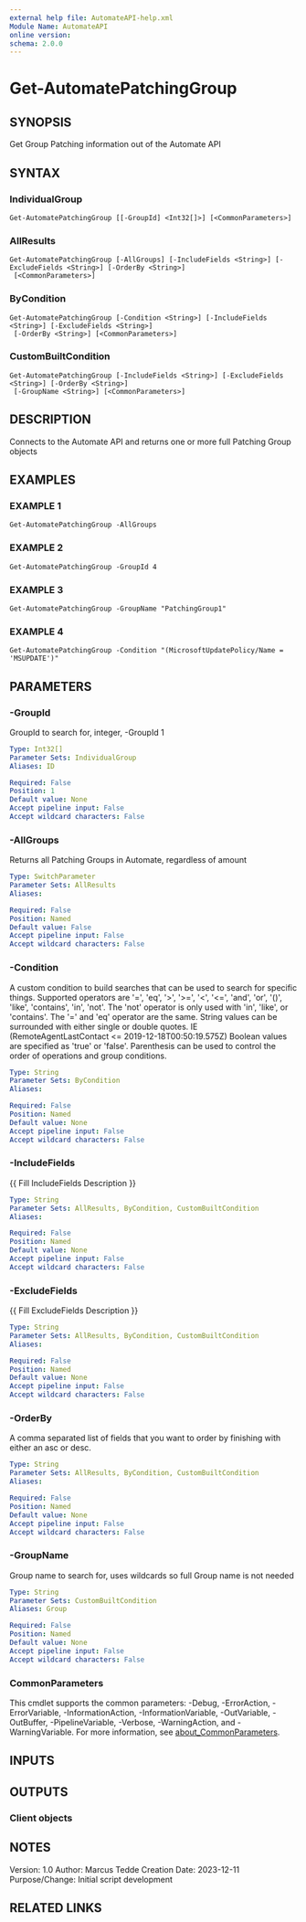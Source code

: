 ```yaml
---
external help file: AutomateAPI-help.xml
Module Name: AutomateAPI
online version:
schema: 2.0.0
---
```


# Get-AutomatePatchingGroup

## SYNOPSIS
Get Group Patching information out of the Automate API

## SYNTAX

### IndividualGroup
```
Get-AutomatePatchingGroup [[-GroupId] <Int32[]>] [<CommonParameters>]
```

### AllResults
```
Get-AutomatePatchingGroup [-AllGroups] [-IncludeFields <String>] [-ExcludeFields <String>] [-OrderBy <String>]
 [<CommonParameters>]
```

### ByCondition
```
Get-AutomatePatchingGroup [-Condition <String>] [-IncludeFields <String>] [-ExcludeFields <String>]
 [-OrderBy <String>] [<CommonParameters>]
```

### CustomBuiltCondition
```
Get-AutomatePatchingGroup [-IncludeFields <String>] [-ExcludeFields <String>] [-OrderBy <String>]
 [-GroupName <String>] [<CommonParameters>]
```

## DESCRIPTION
Connects to the Automate API and returns one or more full Patching Group objects

## EXAMPLES

### EXAMPLE 1
```
Get-AutomatePatchingGroup -AllGroups
```

### EXAMPLE 2
```
Get-AutomatePatchingGroup -GroupId 4
```

### EXAMPLE 3
```
Get-AutomatePatchingGroup -GroupName "PatchingGroup1"
```

### EXAMPLE 4
```
Get-AutomatePatchingGroup -Condition "(MicrosoftUpdatePolicy/Name = 'MSUPDATE')"
```

## PARAMETERS

### -GroupId
GroupId to search for, integer, -GroupId 1

```yaml
Type: Int32[]
Parameter Sets: IndividualGroup
Aliases: ID

Required: False
Position: 1
Default value: None
Accept pipeline input: False
Accept wildcard characters: False
```

### -AllGroups
Returns all Patching Groups in Automate, regardless of amount

```yaml
Type: SwitchParameter
Parameter Sets: AllResults
Aliases:

Required: False
Position: Named
Default value: False
Accept pipeline input: False
Accept wildcard characters: False
```

### -Condition
A custom condition to build searches that can be used to search for specific things.
Supported operators are '=', 'eq', '\>', '\>=', '\<', '\<=', 'and', 'or', '()', 'like', 'contains', 'in', 'not'.
The 'not' operator is only used with 'in', 'like', or 'contains'.
The '=' and 'eq' operator are the same.
String values can be surrounded with either single or double quotes.
IE (RemoteAgentLastContact \<= 2019-12-18T00:50:19.575Z)
Boolean values are specified as 'true' or 'false'.
Parenthesis can be used to control the order of operations and group conditions.

```yaml
Type: String
Parameter Sets: ByCondition
Aliases:

Required: False
Position: Named
Default value: None
Accept pipeline input: False
Accept wildcard characters: False
```

### -IncludeFields
{{ Fill IncludeFields Description }}

```yaml
Type: String
Parameter Sets: AllResults, ByCondition, CustomBuiltCondition
Aliases:

Required: False
Position: Named
Default value: None
Accept pipeline input: False
Accept wildcard characters: False
```

### -ExcludeFields
{{ Fill ExcludeFields Description }}

```yaml
Type: String
Parameter Sets: AllResults, ByCondition, CustomBuiltCondition
Aliases:

Required: False
Position: Named
Default value: None
Accept pipeline input: False
Accept wildcard characters: False
```

### -OrderBy
A comma separated list of fields that you want to order by finishing with either an asc or desc.

```yaml
Type: String
Parameter Sets: AllResults, ByCondition, CustomBuiltCondition
Aliases:

Required: False
Position: Named
Default value: None
Accept pipeline input: False
Accept wildcard characters: False
```

### -GroupName
Group name to search for, uses wildcards so full Group name is not needed

```yaml
Type: String
Parameter Sets: CustomBuiltCondition
Aliases: Group

Required: False
Position: Named
Default value: None
Accept pipeline input: False
Accept wildcard characters: False
```

### CommonParameters
This cmdlet supports the common parameters: -Debug, -ErrorAction, -ErrorVariable, -InformationAction, -InformationVariable, -OutVariable, -OutBuffer, -PipelineVariable, -Verbose, -WarningAction, and -WarningVariable. For more information, see [about_CommonParameters](http://go.microsoft.com/fwlink/?LinkID=113216).

## INPUTS

## OUTPUTS

### Client objects
## NOTES
Version:        1.0
Author:         Marcus Tedde
Creation Date:  2023-12-11
Purpose/Change: Initial script development

## RELATED LINKS
